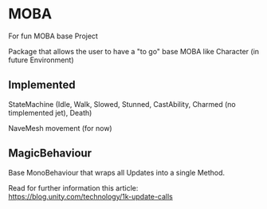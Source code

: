 # MOBA
For fun MOBA base Project

Package that allows the user to have a "to go" base MOBA like Character (in future Environment)

## Implemented
StateMachine  (Idle, Walk, Slowed, Stunned, CastAbility, Charmed (no timplemented jet), Death) 

NaveMesh movement (for now)


## MagicBehaviour
Base MonoBehaviour that wraps all Updates into a single Method.

Read for further information this article: https://blog.unity.com/technology/1k-update-calls
